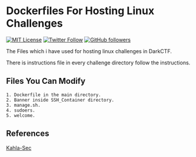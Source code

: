 # Dockerfiles For Hosting Linux Challenges 
[![MIT License](https://img.shields.io/badge/license-MIT-blue.svg)](https://opensource.org/licenses/MIT) 
[![Twitter Follow](https://img.shields.io/twitter/follow/0xanasjamal?label=Follow&style=social)](https://twitter.com/0xanasjamal)
[![GitHub followers](https://img.shields.io/github/followers/anas-jamal?label=Follow&style=social)](https://github.com/anas-jamal)

The Files which i have used for hosting linux challenges in DarkCTF.

There is instructions file in every challenge directory follow the instructions.

## Files You Can Modify

	1. Dockerfile in the main directory.
	2. Banner inside SSH_Container directory.
	3. manage.sh. 
	4. sudoers.
	5. welcome.

## References
[Kahla-Sec](https://github.com/kahla-sec/Educational-CTF-Source-Code/tree/master/bash)







